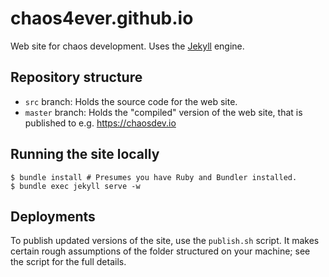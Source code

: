 # chaos4ever.github.io

Web site for chaos development. Uses the [Jekyll](http://jekyllrb.com/) engine.

## Repository structure

- `src` branch: Holds the source code for the web site.
- `master` branch: Holds the "compiled" version of the web site, that is published to e.g. https://chaosdev.io

## Running the site locally

```shell
$ bundle install # Presumes you have Ruby and Bundler installed.
$ bundle exec jekyll serve -w
```

## Deployments

To publish updated versions of the site, use the `publish.sh` script. It makes certain rough assumptions of the folder structured on your machine; see the script for the full details.
